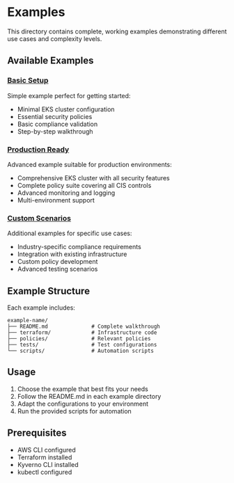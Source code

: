 # Examples

This directory contains complete, working examples demonstrating different use cases and complexity levels.

## Available Examples

### [Basic Setup](basic-setup/)
Simple example perfect for getting started:
- Minimal EKS cluster configuration
- Essential security policies
- Basic compliance validation
- Step-by-step walkthrough

### [Production Ready](production-ready/)
Advanced example suitable for production environments:
- Comprehensive EKS cluster with all security features
- Complete policy suite covering all CIS controls
- Advanced monitoring and logging
- Multi-environment support

### [Custom Scenarios](custom-scenarios/)
Additional examples for specific use cases:
- Industry-specific compliance requirements
- Integration with existing infrastructure
- Custom policy development
- Advanced testing scenarios

## Example Structure

Each example includes:
```
example-name/
├── README.md              # Complete walkthrough
├── terraform/             # Infrastructure code
├── policies/              # Relevant policies
├── tests/                 # Test configurations
└── scripts/               # Automation scripts
```

## Usage

1. Choose the example that best fits your needs
2. Follow the README.md in each example directory
3. Adapt the configurations to your environment
4. Run the provided scripts for automation

## Prerequisites

- AWS CLI configured
- Terraform installed
- Kyverno CLI installed
- kubectl configured
